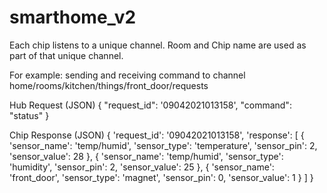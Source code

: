 # smarthome_v2


Each chip listens to a unique channel. Room and Chip name are used as part of that unique channel.

For example:
sending and receiving command to channel
home/rooms/kitchen/things/front_door/requests

Hub Request (JSON)
{
    "request_id": '09042021013158', 
    "command": "status"
}

Chip Response (JSON)
{
    'request_id': '09042021013158', 
    'response': 
        [
            {
                'sensor_name': 'temp/humid', 
                'sensor_type': 'temperature', 
                'sensor_pin': 2, 
                'sensor_value': 28
            }, 
            {
                'sensor_name': 'temp/humid', 
                'sensor_type': 'humidity', 
                'sensor_pin': 2, 
                'sensor_value': 25
            }, 
            {
                'sensor_name': 'front_door', 
                'sensor_type': 'magnet', 
                'sensor_pin': 0, 
                'sensor_value': 1
            }
        ]
}